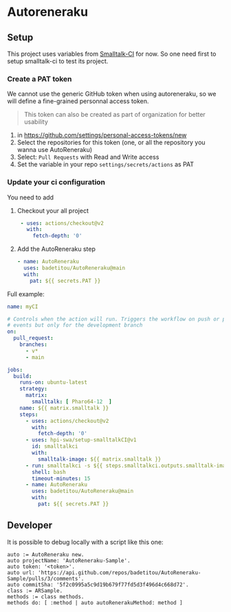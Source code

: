# Autoreneraku

## Setup

This project uses variables from [Smalltalk-CI](https://github.com/hpi-swa/smalltalkCI) for now.
So one need first to setup smalltalk-ci to test its project.

### Create a PAT token

We cannot use the generic GitHub token when using autoreneraku, so we will define a fine-grained personnal access token.

> This token can also be created as part of organization for better usability

1. in https://github.com/settings/personal-access-tokens/new
2. Select the repositories for this token (one, or all the repository you wanna use AutoReneraku)
3. Select: `Pull Requests` with Read and Write access
4. Set the variable in your repo `settings/secrets/actions` as PAT

### Update your ci configuration

You need to add

1. Checkout your all project
   ```yml
    - uses: actions/checkout@v2
      with:
        fetch-depth: '0'
   ```
2. Add the AutoReneraku step
    ```yml
    - name: AutoReneraku
      uses: badetitou/AutoReneraku@main
      with:
        pat: ${{ secrets.PAT }}
    ```

Full example:

```yml
name: myCI

# Controls when the action will run. Triggers the workflow on push or pull request
# events but only for the development branch
on:
  pull_request:
    branches: 
      - v*
      - main

jobs:
  build:
    runs-on: ubuntu-latest
    strategy:
      matrix:
        smalltalk: [ Pharo64-12  ]
    name: ${{ matrix.smalltalk }}
    steps:
      - uses: actions/checkout@v2
        with:
          fetch-depth: '0'
      - uses: hpi-swa/setup-smalltalkCI@v1
        id: smalltalkci
        with:
          smalltalk-image: ${{ matrix.smalltalk }}
      - run: smalltalkci -s ${{ steps.smalltalkci.outputs.smalltalk-image }} .smalltalk-autoreneraku.ston
        shell: bash
        timeout-minutes: 15
      - name: AutoReneraku
        uses: badetitou/AutoReneraku@main
        with:
          pat: ${{ secrets.PAT }}
```

## Developer

It is possible to debug locally with a script like this one:

```st
auto := AutoReneraku new.
auto projectName: 'AutoReneraku-Sample'.
auto token: '<token>'.
auto url: 'https://api.github.com/repos/badetitou/AutoReneraku-Sample/pulls/3/comments'.
auto commitSha: '5f2c0995a5c9d19b679f77fd5d3f496d4c668d72'.
class := ARSample.
methods := class methods.
methods do: [ :method | auto autoRenerakuMethod: method ]
```

